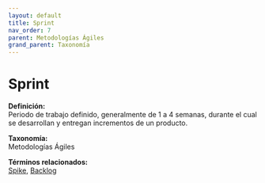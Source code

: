 ```yaml
---
layout: default
title: Sprint
nav_order: 7
parent: Metodologías Ágiles
grand_parent: Taxonomía
---
```


# Sprint

**Definición:**  
Periodo de trabajo definido, generalmente de 1 a 4 semanas, durante el cual se desarrollan y entregan incrementos de un producto.

**Taxonomía:**  
Metodologías Ágiles

**Términos relacionados:**  
[Spike](https://maleniski.github.io/diccionario-angl-tec-mx/docs/taxonomia/metodologías-ágiles/spike.html), [Backlog](https://maleniski.github.io/diccionario-angl-tec-mx/docs/taxonomia/metodologías-ágiles/backlog.html)
